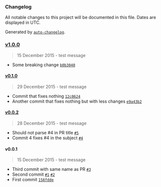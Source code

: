 ### Changelog

All notable changes to this project will be documented in this file. Dates are displayed in UTC.

Generated by [`auto-changelog`](https://github.com/CookPete/auto-changelog).

### [v1.0.0](https://github.com/user/repo/compare/v0.1.0...v1.0.0)

> 15 December 2015 - test message

- Some breaking change [`b0b3040`](https://github.com/user/repo/commit/b0b304049847d9568585bc11399fa6cfa4cab5dc)

#### [v0.1.0](https://github.com/user/repo/compare/v0.0.2...v0.1.0)

> 29 December 2015 - test message

- Commit that fixes nothing [`12c0624`](https://github.com/user/repo/commit/12c0624e7e419a70bd5f3b403d7e0bd8f23ec617)
- Another commit that fixes nothing but with less changes [`e9a43b2`](https://github.com/user/repo/commit/e9a43b2bf50449fc0d84465308e6008cc1597bb3)

#### [v0.0.2](https://github.com/user/repo/compare/v0.0.1...v0.0.2)

> 28 December 2015 - test message

- Should not parse #4 in PR title [`#5`](https://github.com/user/repo/pull/5)
- Commit 4 fixes #4 in the subject [`#4`](https://github.com/user/repo/issues/4)

#### v0.0.1

> 15 December 2015 - test message

- Third commit with same name as PR [`#3`](https://github.com/user/repo/pull/3)
- Second commit [`#1`](https://github.com/user/repo/issues/1) [`#2`](https://github.com/user/repo/issues/2)
- First commit [`158fdde`](https://github.com/user/repo/commit/158fdde54b6188c9f9ca3034e9cb5bcc3fe3ff69)
